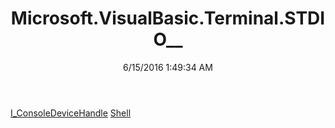 ﻿---
title: Microsoft.VisualBasic.Terminal.STDIO__
date: 6/15/2016 1:49:34 AM
---

[I_ConsoleDeviceHandle](T-Microsoft.VisualBasic.Terminal.STDIO__.I_ConsoleDeviceHandle.html)
[Shell](T-Microsoft.VisualBasic.Terminal.STDIO__.Shell.html)
